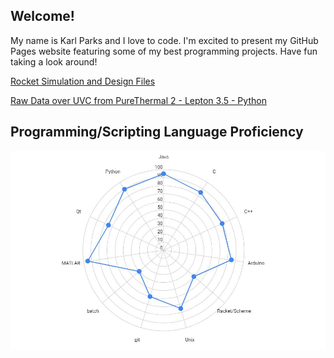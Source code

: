## Welcome!

My name is Karl Parks and I love to code. I'm excited to present my GitHub Pages website featuring some of my best programming projects. Have fun taking a look around!

[Rocket Simulation and Design Files](https://kheirlb.github.io/rockets/)  

[Raw Data over UVC from PureThermal 2 - Lepton 3.5 - Python](https://github.com/Kheirlb/purethermal1-uvc-capture)

## Programming/Scripting Language Proficiency

![Screenshot](radar.jpg?raw=true)
